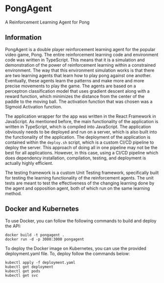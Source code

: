 # PongAgent

A Reinforcement Learning Agent for Pong

## Information

PongAgent is a double player reinforcement learning agent for the popular video game, Pong. The entire reinforcement learning code and environment code was written in TypeScript. This means that it is a simulation and demonstration of the power of reinforcement learning within a constrained environment. The way that this environment simulation works is that there are two learning agents that learn how to play pong against one another. Eventually, these agents learn the patterns and make more and more precise movements to play the game. The agents are based on a perceptron classification model that uses gradient descent along with a reward function, which minimizes the distance from the center of the paddle to the moving ball. The activation function that was chosen was a Sigmoid Activation function.

The application wrapper for the app was written in the React Framework in JavaScript. As mentioned before, the main functionality of the application is written in TypeScript, which is compiled into JavaScript. The application obviously needs to be deployed and run on a server, which is also built into the functionality of the application. The deployment of the application is contained within the ```deploy.sh``` script, which is a custom CI/CD pipeline to deploy the server. This approach of doing all in one pipeline may not be the best for all applications. However, in this case, using a CI/CD pipeline which does dependency installation, compilation, testing, and deployment is actually highly efficient.

The testing framework is a custom Unit Testing framework, specifically built for testing the learning functionality of the reinforcement agents. The unit tests are meant to test the effectiveness of the changing learning done by the agent and opposition agent, both of which run on the same learning method.

## Docker and Kubernetes

To use Docker, you can follow the following commands to build and deploy the API:

```
docker build -t pongagent .
docker run -d -p 3000:3000 pongagent
```

To deploy the Docker image on Kubernetes, you can use the provided deployment.yaml file. To, deploy follow the commands below:

```
kubectl apply -f deployment.yaml
kubectl get deployment
kubectl get pods
kubectl get svc
```
